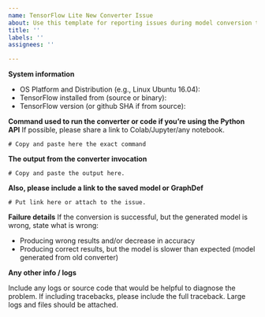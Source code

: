 ```yaml
---
name: TensorFlow Lite New Converter Issue
about: Use this template for reporting issues during model conversion to TFLite
title: ''
labels: ''
assignees: ''

---
```


**System information**
- OS Platform and Distribution (e.g., Linux Ubuntu 16.04):
- TensorFlow installed from (source or binary):
- TensorFlow version (or github SHA if from source):


**Command used to run the converter or code if you’re using the Python API**
If possible, please share a link to Colab/Jupyter/any notebook.

```
# Copy and paste here the exact command
```

**The output from the converter invocation**

```
# Copy and paste the output here.
```

**Also, please include a link to the saved model or GraphDef**

```
# Put link here or attach to the issue.
```

**Failure details**
If the conversion is successful, but the generated model is wrong,
state what is wrong:
- Producing wrong results and/or decrease in accuracy
- Producing correct results, but the model is slower than expected (model generated from old converter)


**Any other info / logs**

Include any logs or source code that would be helpful to diagnose the problem. If including tracebacks, please include the full traceback. Large logs and files should be attached.
